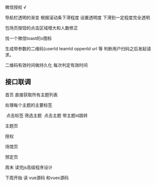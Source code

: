 微信授权  √

导航栏透明的渐变 根据滚动条下滑程度 设置透明度 下滑到一定程度完全透明    

包场页按钮的点击区域增大和人数修正

找一个微信toast的x图标    

生成带参数的二维码(userId teamId oppenId url  等 判断用户扫码之后发起请求。

二维码有效时间做持久化 每次判定有效时间





## 接口联调

首页 
	直接获取所有主题列表  

处理每个主题的主要标签

​	点击标签 筛选主题
​	点击主题 带主题id跳转

主题页 

授权

场馆页

预定页







周末 读完js高级程序设计

下周开始 读 vue源码 和vuex源码